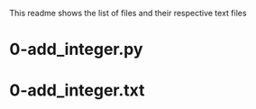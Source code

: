 This readme shows the list of files and their respective text files

# 0-add_integer.py
# 0-add_integer.txt


